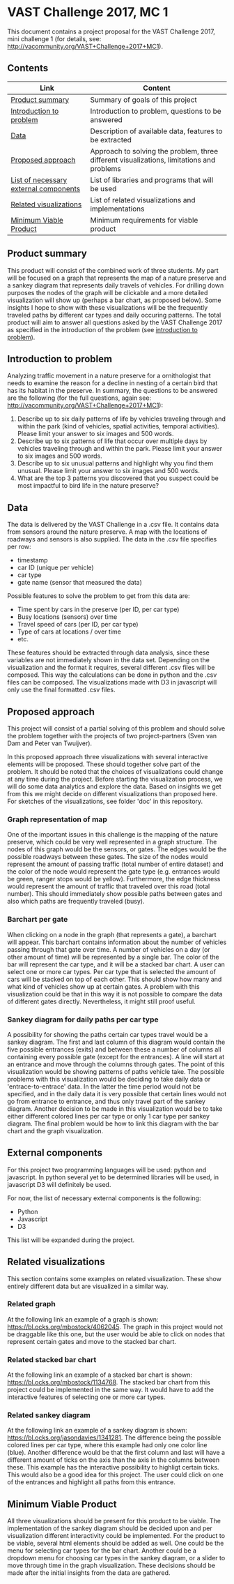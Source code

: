 # VAST Challenge 2017, MC 1
This document contains a project proposal for the VAST Challenge 2017, mini challenge 1 (for details, see: http://vacommunity.org/VAST+Challenge+2017+MC1).

## Contents
Link | Content
------------ | ------------- 
[Product summary](#product-summary) | Summary of goals of this project
[Introduction to problem](#introduction-to-problem) | Introduction to problem, questions to be answered
[Data](#data) | Description of available data, features to be extracted
[Proposed approach](#proposed-approach) | Approach to solving the problem, three different visualizations, limitations and problems
[List of necessary external components](#external-components) | List of libraries and programs that will be used
[Related visualizations](#related-visualizations) | List of related visualizations and implementations
[Minimum Viable Product](#minimum-viable-product) | Minimum requirements for viable product

## Product summary
This product will consist of the combined work of three students. My part will be focused on a graph that represents the map of a nature preserve and a sankey diagram that represents daily travels of vehicles. For drilling down purposes the nodes of the graph will be clickable and a more detailed visualization will show up (perhaps a bar chart, as proposed below). Some insights I hope to show with these visualizations will be the frequently traveled paths by different car types and daily occuring patterns. The total product will aim to answer all questions asked by the VAST Challenge 2017 as specified in the introduction of the problem (see [introduction to problem](#introduction-to-problem)). 

## Introduction to problem
Analyzing traffic movement in a nature preserve for a ornithologist that needs to examine the reason for a decline in nesting of a certain bird that has its habitat in the preserve. In summary, the questions to be answered are the following (for the full questions, again see: http://vacommunity.org/VAST+Challenge+2017+MC1):
1. Describe up to six daily patterns of life by vehicles traveling through and within the park (kind of vehicles, spatial activities, temporal activities). Please limit your answer to six images and 500 words.
2. Describe up to six patterns of life that occur over multiple days by vehicles traveling through and within the park. Please limit your answer to six images and 500 words.
3. Describe up to six unusual patterns and highlight why you find them unusual. Please limit your answer to six images and 500 words.
4. What are the top 3 patterns you discovered that you suspect could be most impactful to bird life in the nature preserve?

## Data
The data is delivered by the VAST Challenge in a .csv file. It contains data from sensors around the nature preserve. A map with the locations of roadways and sensors is also supplied. The data in the .csv file specifies per row:
- timestamp
- car ID (unique per vehicle)
- car type
- gate name (sensor that measured the data)

Possible features to solve the problem to get from this data are:
- Time spent by cars in the preserve (per ID, per car type)
- Busy locations (sensors) over time
- Travel speed of cars (per ID, per car type)
- Type of cars at locations / over time
- etc.

These features should be extracted through data analysis, since these variables are not immediately shown in the data set. Depending on the visualization and the format it requires, several different .csv files will be composed. This way the calculations can be done in python and the .csv files can be composed. The visualizations made with D3 in javascript will only use the final formatted .csv files.

## Proposed approach
This project will consist of a partial solving of this problem and should solve the problem together with the projects of two project-partners (Sven van Dam and Peter van Twuijver). 

In this proposed approach three visualizations with several interactive elements will be proposed. These should together solve part of the problem. It should be noted that the choices of visualizations could change at any time during the project. Before starting the visualization process, we will do some data analytics and explore the data. Based on insights we get from this we might decide on different visualizations than proposed here. For sketches of the visualizations, see folder 'doc' in this repository.

### Graph representation of map
One of the important issues in this challenge is the mapping of the nature preserve, which could be very well represented in a graph structure. The nodes of this graph would be the sensors, or gates. The edges would be the possible roadways between these gates. The size of the nodes would represent the amount of passing traffic (total number of entire dataset) and the color of the node would represent the gate type (e.g. entrances would be green, ranger stops would be yellow). Furthermore, the edge thickness would represent the amount of traffic that traveled over this road (total number). This should immediately show possible paths between gates and also which paths are frequently traveled (busy). 

### Barchart per gate
When clicking on a node in the graph (that represents a gate), a barchart will appear. This barchart contains information about the number of vehicles passing through that gate over time. A number of vehicles on a day (or other amount of time) will be represented by a single bar. The color of the bar will represent the car type, and it will be a stacked bar chart. A user can select one or more car types. Per car type that is selected the amount of cars will be stacked on top of each other. This should show how many and what kind of vehicles show up at certain gates. A problem with this visualization could be that in this way it is not possible to compare the data of different gates directly. Nevertheless, it might still proof useful.

### Sankey diagram for daily paths per car type
A possibility for showing the paths certain car types travel would be a sankey diagram. The first and last column of this diagram would contain the five possible entrances (exits) and between these a number of columns all containing every possible gate (except for the entrances). A line will start at an entrance and move through the columns through gates. The point of this visualization would be showing patterns of paths vehicle take. The possible problems with this visualization would be deciding to take daily data or 'entrace-to-entrace' data. In the latter the time period would not be specified, and in the daily data it is very possible that certain lines would not go from entrance to entrance, and thus only travel part of the sankey diagram. Another decision to be made in this visualization would be to take either different colored lines per car type or only 1 car type per sankey diagram. The final problem would be how to link this diagram with the bar chart and the graph visualization. 

## External components
For this project two programming languages will be used: python and javascript.
In python several yet to be determined libraries will be used, in javascript D3 will definitely be used.

For now, the list of necessary external components is the following:
- Python
- Javascript
- D3

This list will be expanded during the project.

## Related visualizations
This section contains some examples on related visualization. These show entirely different data but are visualized in a similar way. 

### Related graph
At the following link an example of a graph is shown: https://bl.ocks.org/mbostock/4062045. The graph in this project would not be draggable like this one, but the user would be able to click on nodes that represent certain gates and move to the stacked bar chart. 

### Related stacked bar chart
At the following link an example of a stacked bar chart is shown: https://bl.ocks.org/mbostock/1134768. The stacked bar chart from this project could be implemented in the same way. It would have to add the interactive features of selecting one or more car types. 

### Related sankey diagram
At the following link an example of a sankey diagram is shown: https://bl.ocks.org/jasondavies/1341281. The difference being the possible colored lines per car type, where this example had only one color line (blue). Another difference would be that the first column and last will have a different amount of ticks on the axis than the axis in the columns between these. This example has the interactive possibility to highligt certain ticks. This would also be a good idea for this project. The user could click on one of the entrances and highlight all paths from this entrance. 

## Minimum Viable Product
All three visualizations should be present for this product to be viable. The implementation of the sankey diagram should be decided upon and per visualization different interactivity could be implemented. For the product to be viable, several html elements should be added as well. One could be the menu for selecting car types for the bar chart. Another could be a dropdown menu for choosing car types in the sankey diagram, or a slider to move through time in the graph visualization. These decisions should be made after the initial insights from the data are gathered. 
